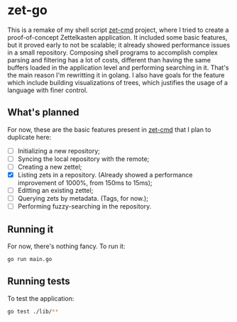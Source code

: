 # zet-go

This is a remake of my shell script [zet-cmd] project, where I tried to create
a proof-of-concept Zettelkasten application. It included some basic features,
but it proved early to not be scalable; it already showed performance issues in
a small repository. Composing shell programs to accomplish complex parsing and
filtering has a lot of costs, different than having the same buffers loaded in
the application level and performing searching in it. That's the main reason I'm
rewritting it in golang. I also have goals for the feature which include
building visualizations of trees, which justifies the usage of a language with
finer control.

## What's planned

For now, these are the basic features present in [zet-cmd] that I plan to
duplicate here:

- [ ] Initializing a new repository;
- [ ] Syncing the local repository with the remote;
- [ ] Creating a new zettel;
- [x] Listing zets in a repository. (Already showed a performance improvement of
    1000%, from 150ms to 15ms);
- [ ] Editting an existing zettel;
- [ ] Querying zets by metadata. (Tags, for now.);
- [ ] Performing fuzzy-searching in the repository.

## Running it

For now, there's nothing fancy. To run it:

```sh
go run main.go
```

## Running tests

To test the application:

```sh
go test ./lib/**
```

[zet-cmd]: https://github.com/gpontesss/zet-cmd
